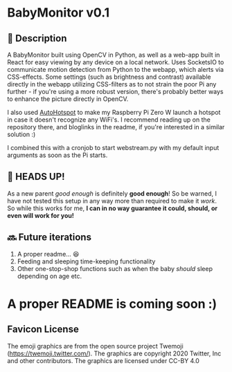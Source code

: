 # BabyMonitor v0.1

## 📜 Description

A BabyMonitor built using OpenCV in Python, as well as a web-app built in React for easy viewing by any device on a local network. Uses SocketsIO to communicate motion detection from Python to the webapp, which alerts via CSS-effects. Some settings (such as brightness and contrast) available directly in the webapp utilizing CSS-filters as to not strain the poor Pi any further - if you're using a more robust version, there's probably better ways to enhance the picture directly in OpenCV.

I also used [AutoHotspot](https://github.com/RaspberryConnect/AutoHotspot-Installer) to make my Raspberry Pi Zero W launch a hotspot in case it doesn't recognize any WiFi's. I recommend reading up on the repository there, and bloglinks in the readme, if you're interested in a similar solution :)

I combined this with a cronjob to start webstream&#46;py with my default input arguments as soon as the Pi starts.

## 🚨 **HEADS UP!**

As a new parent _good enough_ is definitely **good enough**! So be warned, I have not tested this setup in any way more than required to make it _work_. So while this works for me, **I can in no way guarantee it could, should, or even will work for you!**

## 🔜 Future iterations

1. A proper readme... 😆
2. Feeding and sleeping time-keeping functionality
3. Other one-stop-shop functions such as when the baby _should_ sleep depending on age etc.

# A proper README is coming soon :)

## Favicon License

The emoji graphics are from the open source project Twemoji (https://twemoji.twitter.com/). The graphics are copyright 2020 Twitter, Inc and other contributors. The graphics are licensed under CC-BY 4.0
